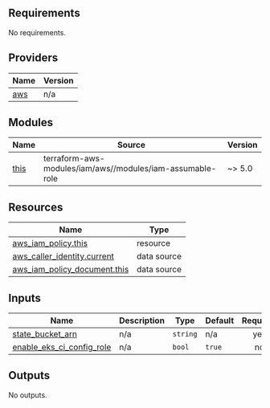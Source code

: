 <!-- BEGIN_TF_DOCS -->
## Requirements

No requirements.

## Providers

| Name | Version |
|------|---------|
| <a name="provider_aws"></a> [aws](#provider\_aws) | n/a |

## Modules

| Name | Source | Version |
|------|--------|---------|
| <a name="module_this"></a> [this](#module\_this) | terraform-aws-modules/iam/aws//modules/iam-assumable-role | ~> 5.0 |

## Resources

| Name | Type |
|------|------|
| [aws_iam_policy.this](https://registry.terraform.io/providers/hashicorp/aws/latest/docs/resources/iam_policy) | resource |
| [aws_caller_identity.current](https://registry.terraform.io/providers/hashicorp/aws/latest/docs/data-sources/caller_identity) | data source |
| [aws_iam_policy_document.this](https://registry.terraform.io/providers/hashicorp/aws/latest/docs/data-sources/iam_policy_document) | data source |

## Inputs

| Name | Description | Type | Default | Required |
|------|-------------|------|---------|:--------:|
| <a name="input_state_bucket_arn"></a> [state\_bucket\_arn](#input\_state\_bucket\_arn) | n/a | `string` | n/a | yes |
| <a name="input_enable_eks_ci_config_role"></a> [enable\_eks\_ci\_config\_role](#input\_enable\_eks\_ci\_config\_role) | n/a | `bool` | `true` | no |

## Outputs

No outputs.
<!-- END_TF_DOCS -->